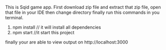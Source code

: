 This is Sqid game app.
First download zip file and extract that zip file,
open that file in your IDE then change directory finally run this commands in you terminal.
1) npm install // it will install all dependencies
2) npm start //it start this project

finally your are able to view output on http://localhost:3000
